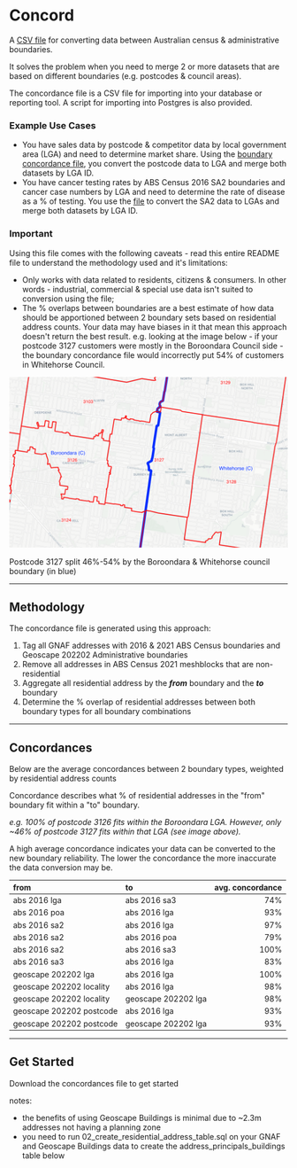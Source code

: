 # Concord

A [CSV file](/data) for converting data between Australian census & administrative boundaries.

It solves the problem when you need to merge 2 or more datasets that are based on different boundaries (e.g. postcodes & council areas).

The concordance file is a CSV file for importing into your database or reporting tool. A script for importing into Postgres is also provided.

### Example Use Cases

- You have sales data by postcode & competitor data by local government area (LGA) and need to determine market share. Using the [boundary concordance file](/data), you convert the postcode data to LGA and merge both datasets by LGA ID.
- You have cancer testing rates by ABS Census 2016 SA2 boundaries and cancer case numbers by LGA and need to determine the rate of disease as a % of testing. You use the [file](/data) to convert the SA2 data to LGAs and merge both datasets by LGA ID.

### Important

Using this file comes with the following caveats - read this entire README file to understand the methodology used and it's limitations:
 
- Only works with data related to residents, citizens & consumers. In other words - industrial, commercial & special use data isn't suited to conversion using the file;
- The % overlaps between boundaries are a best estimate of how data should be apportioned between 2 boundary sets based on residential address counts. Your data may have biases in it that mean this approach doesn't return the best result. e.g. looking at the image below - if your postcode 3127 customers were mostly in the Boroondara Council side - the boundary concordance file would incorrectly put 54% of customers in Whitehorse Council.

![pc_vs_lga.png](pc_vs_lga.png "ABS 2016 Postcodes (pink) vs LGAs (blue)")

Postcode 3127 split 46%-54% by the Boroondara & Whitehorse council boundary (in blue)

****

## Methodology

The concordance file is generated using this approach:

1. Tag all GNAF addresses with 2016 & 2021 ABS Census boundaries and Geoscape 202202 Administrative boundaries 
2. Remove all addresses in ABS Census 2021 meshblocks that are non-residential
3. Aggregate all residential address by the _**from**_ boundary and the _**to**_ boundary
4. Determine the % overlap of residential addresses between both boundary types for all boundary combinations

****

## Concordances

Below are the average concordances between 2 boundary types, weighted by residential address counts

Concordance describes what % of residential addresses in the "from" boundary fit within a "to" boundary.

_e.g. 100% of postcode 3126 fits within the Boroondara LGA. However, only ~46% of postcode 3127 fits within that LGA (see image above)._

A high average concordance indicates your data can be converted to the new boundary reliability. The lower the concordance the more inaccurate the data conversion may be. 

| from                     | to                  | avg. concordance |
|:-------------------------|:--------------------|-----------------:|
| abs 2016 lga             | abs 2016 sa3             |         74% |
| abs 2016 poa             | abs 2016 lga             |         93% |
| abs 2016 sa2             | abs 2016 lga             |         97% |
| abs 2016 sa2             | abs 2016 poa             |         79% |
| abs 2016 sa2             | abs 2016 sa3             |        100% |
| abs 2016 sa3             | abs 2016 lga             |         83% |
| geoscape 202202 lga      | abs 2016 lga             |        100% |
| geoscape 202202 locality | abs 2016 lga             |         98% |
| geoscape 202202 locality | geoscape 202202 lga      |         98% |
| geoscape 202202 postcode | abs 2016 lga             |         93% |
| geoscape 202202 postcode | geoscape 202202 lga      |         93% |

****

## Get Started



Download the concordances file to get started




notes:
 - the benefits of using Geoscape Buildings is minimal due to ~2.3m addresses not having a planning zone
 - you need to run 02_create_residential_address_table.sql on your GNAF and Geoscape Buildings data to create the
   address_principals_buildings table below




